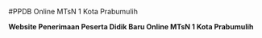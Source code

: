 #PPDB Online MTsN 1 Kota Prabumulih

**Website Penerimaan Peserta Didik Baru Online MTsN 1 Kota Prabumulih**

